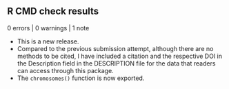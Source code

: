 ## R CMD check results

0 errors | 0 warnings | 1 note

* This is a new release.
* Compared to the previous submission attempt, although there are no methods to
be cited, I have included a citation and the respective DOI in the Description
field in the DESCRIPTION file for the data that readers can access through this
package.
* The `chromosomes()` function is now exported.
